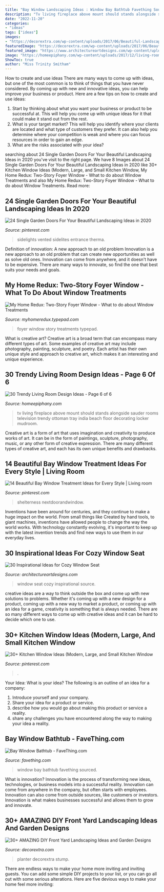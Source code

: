 ```yaml
---
title: "Bay Window Landscaping Ideas : Window Bay Bathtub Favething Sourced"
description: "Tv living fireplace above mount should stands alongside sauder rooms television trendy ottoman tray india beach floor decorating locker mudroom"
date: "2022-11-20"
categories:
- "ideas"
tags: ["ideas"]
images:
- "https://decorextra.com/wp-content/uploads/2017/06/Beautiful-Landscaping-Front-Yard-Landscaping-Ideas-and-projects.jpg"
featuredImage: "https://decorextra.com/wp-content/uploads/2017/06/Beautiful-Landscaping-Front-Yard-Landscaping-Ideas-and-projects.jpg"
featured_image: "https://www.architectureartdesigns.com/wp-content/uploads/2013/07/howellcustombuild._com.jpg"
image: "https://homeepiphany.com/wp-content/uploads/2017/12/living-rooms_335.jpg"
ShowToc: true
author: "Miss Trinity Smitham"
---
```



How to create and use ideas
There are many ways to come up with ideas, but one of the most common is to think of things that you have never considered. By coming up with new and innovative ideas, you can help improve your business or product. Here are a few tips on how to create and use ideas: 
1. Start by thinking about what you want your business or product to be successful at. This will help you come up with unique ideas for it that could make it stand out from the rest. 
2. What is your target market? This will help you identify where your clients are located and what type of customers they prefer. It can also help you determine where your competition is weak and where you can focus resources in order to gain an edge. 
3. What are the risks associated with your idea?

	

		
searching about 24 Single Garden Doors For Your Beautiful Landscaping Ideas in 2020 you've visit to the right page. We have 8 Images about 24 Single Garden Doors For Your Beautiful Landscaping Ideas in 2020 like 30+ Kitchen Window Ideas (Modern, Large, and Small Kitchen Window, My Home Redux: Two-Story Foyer Window - What to do about Window Treatments and also My Home Redux: Two-Story Foyer Window - What to do about Window Treatments. Read more:
		
    
## 24 Single Garden Doors For Your Beautiful Landscaping Ideas In 2020

<img loading=lazy src="https://i.pinimg.com/736x/1f/79/1e/1f791eca69de7d1f353005165eb7c2e5.jpg" onerror="this.onerror=null;this.src='https://tse1.mm.bing.net/th?id=OIP.QZi7_tpxsfbtJpUarR6lrAHaLT&amp;pid=15.1';" alt="24 Single Garden Doors For Your Beautiful Landscaping Ideas in 2020">

_Source: pinterest.com_

>sidelights vented sidelites entrance therma. 

	

Definition of innovation: A new approach to an old problem
Innovation is a new approach to an old problem that can create new opportunities as well as solve old ones. Innovation can come from anywhere, and it doesn't have to be expensive. There are many ways to innovate, so find the one that best suits your needs and goals.

    
## My Home Redux: Two-Story Foyer Window - What To Do About Window Treatments

<img loading=lazy src="https://myhomeredux.typepad.com/.a/6a00d834517dbf69e200e552ad1cc88834-600wi" onerror="this.onerror=null;this.src='https://tse2.mm.bing.net/th?id=OIP.56VdY6XDH2ZkXtzXcVnp0QHaJ4&amp;pid=15.1';" alt="My Home Redux: Two-Story Foyer Window - What to do about Window Treatments">

_Source: myhomeredux.typepad.com_

>foyer window story treatments typepad. 

	

What is creative art?
Creative art is a broad term that can encompass many different types of art. Some examples of creative art may include photography, painting, sculpture, and poetry. Each artist has their own unique style and approach to creative art, which makes it an interesting and unique experience.

    
## 30 Trendy Living Room Design Ideas - Page 6 Of 6

<img loading=lazy src="https://homeepiphany.com/wp-content/uploads/2017/12/living-rooms_335.jpg" onerror="this.onerror=null;this.src='https://tse3.mm.bing.net/th?id=OIP.q5sFeGeDrCQGTKSghcuEQwHaLI&amp;pid=15.1';" alt="30 Trendy Living Room Design Ideas - Page 6 of 6">

_Source: homeepiphany.com_

>tv living fireplace above mount should stands alongside sauder rooms television trendy ottoman tray india beach floor decorating locker mudroom. 

	

Creative art is a form of art that uses imagination and creativity to produce works of art. It can be in the form of paintings, sculpture, photography, music, or any other form of creative expression. There are many different types of creative art, and each has its own unique benefits and drawbacks.

    
## 14 Beautiful Bay Window Treatment Ideas For Every Style | Living Room

<img loading=lazy src="https://i.pinimg.com/736x/37/53/5f/37535fc39e39705ca806cb4b93375f26.jpg" onerror="this.onerror=null;this.src='https://tse1.mm.bing.net/th?id=OIP.N_N3xZqn62GT4bM3eaa9WgHaKu&amp;pid=15.1';" alt="14 Beautiful Bay Window Treatment Ideas for Every Style | Living room">

_Source: pinterest.com_

>shelterness nextdoorandwindow. 

	

Inventions have been around for centuries, and they continue to make a huge impact on the world. From small things like Created by hand tools, to giant machines, inventions have allowed people to change the way the world works. With technology constantly evolving, it's important to keep up with the latest invention trends and find new ways to use them in our everyday lives.

    
## 30 Inspirational Ideas For Cozy Window Seat

<img loading=lazy src="https://www.architectureartdesigns.com/wp-content/uploads/2013/07/howellcustombuild._com.jpg" onerror="this.onerror=null;this.src='https://tse1.mm.bing.net/th?id=OIP.eN3TTRrfYGF0IxSuB6UTQAHaLL&amp;pid=15.1';" alt="30 Inspirational Ideas for Cozy Window Seat">

_Source: architectureartdesigns.com_

>window seat cozy inspirational source. 

	

creative ideas are a way to think outside the box and come up with new solutions to problems. Whether it's coming up with a new design for a product, coming up with a new way to market a product, or coming up with an idea for a game, creativity is something that is always needed. There are so many different ways to come up with creative ideas and it can be hard to decide which one to use.

    
## 30+ Kitchen Window Ideas (Modern, Large, And Small Kitchen Window

<img loading=lazy src="https://i.pinimg.com/736x/48/4f/e1/484fe175ff574cac892ed8b1b3f6e87a.jpg" onerror="this.onerror=null;this.src='https://tse3.mm.bing.net/th?id=OIP.vSWucFjKyEBMzo9A3bb2xAHaJ4&amp;pid=15.1';" alt="30+ Kitchen Window Ideas (Modern, Large, and Small Kitchen Window">

_Source: pinterest.com_

>. 

	

Your Idea: What is your idea?
The following is an outline of an idea for a company:
1. Introduce yourself and your company.
2. Share your idea for a product or service.
3. describe how you would go about making this product or service a reality.
4. share any challenges you have encountered along the way to making your idea a reality.

    
## Bay Window Bathtub - FaveThing.com

<img loading=lazy src="https://www.favething.com/uploads/images/main-fave-images/bay_window_bathtub-1.jpg" onerror="this.onerror=null;this.src='https://tse3.mm.bing.net/th?id=OIP.cPwHRbVU51M-hpzh2Fs5kgHaLH&amp;pid=15.1';" alt="Bay Window Bathtub - FaveThing.com">

_Source: favething.com_

>window bay bathtub favething sourced. 

	

What is innovation?
Innovation is the process of transforming new ideas, technologies, or business models into a successful reality. Innovation can come from anywhere in the company, but often starts with employees. Innovation can also come from outside sources, like customers or investors. Innovation is what makes businesses successful and allows them to grow and innovate.

    
## 30+ AMAZING DIY Front Yard Landscaping Ideas And Garden Designs

<img loading=lazy src="https://decorextra.com/wp-content/uploads/2017/06/Beautiful-Landscaping-Front-Yard-Landscaping-Ideas-and-projects.jpg" onerror="this.onerror=null;this.src='https://tse3.mm.bing.net/th?id=OIP.w6qVqn4k2tcCK6XJJGt72gHaLG&amp;pid=15.1';" alt="30+ AMAZING DIY Front Yard Landscaping Ideas and Garden Designs">

_Source: decorextra.com_

>planter decorextra stump. 

	

There are endless ways to make your home more inviting and inviting guests. You can add some simple DIY projects to your list, or you can go all out with some serious alterations. Here are five devious ways to make your home feel more inviting: 

